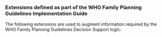 ### Extensions defined as part of the WHO Family Planning Guidelines Implementation Guide

The following extensions are used to augment information required by the WHO Family Planning Guidelines Decision Support logic:
<!--  {%  include list-simple-extensions.xhtml %} -->
